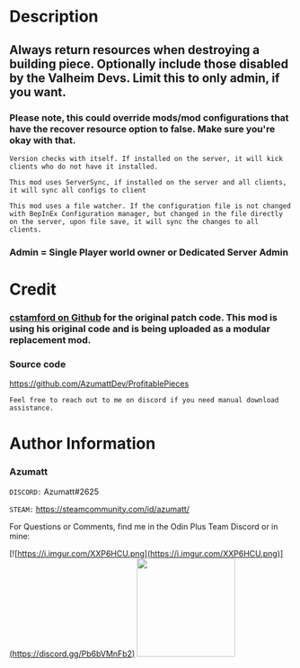 # Description

## Always return resources when destroying a building piece. Optionally include those disabled by the Valheim Devs. Limit this to only admin, if you want.

### Please note, this could override mods/mod configurations that have the recover resource option to false. Make sure you're okay with that.

`Version checks with itself. If installed on the server, it will kick clients who do not have it installed.`

`This mod uses ServerSync, if installed on the server and all clients, it will sync all configs to client`

`This mod uses a file watcher. If the configuration file is not changed with BepInEx Configuration manager, but changed in the file directly on the server, upon file save, it will sync the changes to all clients.`

### Admin = Single Player world owner or Dedicated Server Admin






# Credit
### [cstamford on Github](https://github.com/cstamford) for the original patch code. This mod is using his original code and is being uploaded as a modular replacement mod.


### Source code
https://github.com/AzumattDev/ProfitablePieces

`Feel free to reach out to me on discord if you need manual download assistance.`


# Author Information

### Azumatt

`DISCORD:` Azumatt#2625

`STEAM:` https://steamcommunity.com/id/azumatt/

For Questions or Comments, find me in the Odin Plus Team Discord or in mine:

[![https://i.imgur.com/XXP6HCU.png](https://i.imgur.com/XXP6HCU.png)](https://discord.gg/Pb6bVMnFb2)
<a href="https://discord.gg/pdHgy6Bsng"><img src="https://i.imgur.com/Xlcbmm9.png" href="https://discord.gg/pdHgy6Bsng" width="175" height="175"></a>